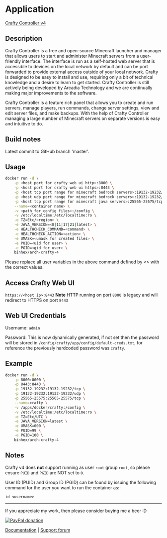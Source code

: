# Application

[Crafty Controller v4](https://craftycontrol.com/)

## Description

Crafty Controller is a free and open-source Minecraft launcher and manager that
allows users to start and administer Minecraft servers from a user-friendly
interface. The interface is run as a self-hosted web server that is accessible
to devices on the local network by default and can be port forwarded to provide
external access outside of your local network. Crafty is designed to be easy to
install and use, requiring only a bit of technical knowledge and a desire to
learn to get started. Crafty Controller is still actively being developed by
Arcadia Technology and we are continually making major improvements to the
software.

Crafty Controller is a feature rich panel that allows you to create and run
servers, manage players, run commands, change server settings, view and edit
server files, and make backups. With the help of Crafty Controller managing a
large number of Minecraft servers on separate versions is easy and intuitive to
do.

## Build notes

Latest commit to GitHub branch 'master'.

## Usage

```bash
docker run -d \
    -p <host port for crafty web ui http>:8000 \
    -p <host port for crafty web ui https>:8443 \
    -p <host tcp port range for minecraft bedrock servers>:19132-19232/tcp \
    -p <host udp port range for minecraft bedrock servers>:19132-19232/udp \
    -p <host tcp port range for minecraft java servers>:25565-25575/tcp \
    --name=<container name> \
    -v <path for config files>:/config \
    -v /etc/localtime:/etc/localtime:ro \
    -e TZ=Etc/<region> \
    -e JAVA_VERSION=<8|11|17|21|latest> \
    -e HEALTHCHECK_COMMAND=<command> \
    -e HEALTHCHECK_ACTION=<action> \
    -e UMASK=<umask for created files> \
    -e PUID=<uid for user> \
    -e PGID=<gid for user> \
    binhex/arch-crafty-4
```

Please replace all user variables in the above command defined by <> with the
correct values.

## Access Crafty Web UI

`https://<host ip>:8443`
**Note** HTTP running on port `8000` is legacy and will redirect to HTTPS on
port `8443`

## Web UI Credentials

Username: `admin`

Password: This is now dynamically generated, if not set then the password will
be stored in `/config/crafty/app/config/default-creds.txt`, for reference the
previously hardcoded password was `crafty`.

## Example

```bash
docker run -d \
    -p 8000:8000 \
    -p 8443:8443 \
    -p 19132-19232:19132-19232/tcp \
    -p 19132-19232:19132-19232/udp \
    -p 25565-25575:25565-25575/tcp \
    --name=crafty \
    -v /apps/docker/crafty:/config \
    -v /etc/localtime:/etc/localtime:ro \
    -e TZ=Etc/UTC \
    -e JAVA_VERSION=latest \
    -e UMASK=000 \
    -e PUID=99 \
    -e PGID=100 \
    binhex/arch-crafty-4
```

## Notes

Crafty v4 does **not** support running as user `root` group `root`, so please
ensure `PUID` and `PGID` are NOT set to `0`.

User ID (PUID) and Group ID (PGID) can be found by issuing the following command
for the user you want to run the container as:-

```bsh
id <username>

```

___
If you appreciate my work, then please consider buying me a beer  :D

[![PayPal donation](https://www.paypal.com/en_US/i/btn/btn_donate_SM.gif)](https://www.paypal.com/cgi-bin/webscr?cmd=_s-xclick&hosted_button_id=MM5E27UX6AUU4)

[Documentation](https://github.com/binhex/documentation) | [Support forum](https://forums.unraid.net/topic/124948-support-binhex-crafty-4/)
